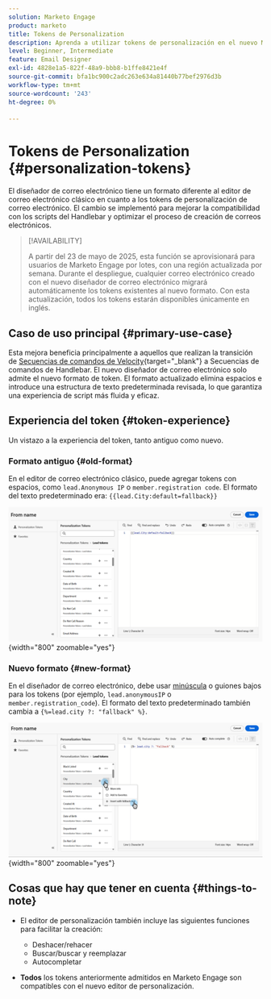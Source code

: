 ```yaml
---
solution: Marketo Engage
product: marketo
title: Tokens de Personalization
description: Aprenda a utilizar tokens de personalización en el nuevo Marketo Engage Email Designer
level: Beginner, Intermediate
feature: Email Designer
exl-id: 4828e1a5-822f-48a9-bbb8-b1ffe8421e4f
source-git-commit: bfa1bc900c2adc263e634a81440b77bef2976d3b
workflow-type: tm+mt
source-wordcount: '243'
ht-degree: 0%

---
```


# Tokens de Personalization {#personalization-tokens}

El diseñador de correo electrónico tiene un formato diferente al editor de correo electrónico clásico en cuanto a los tokens de personalización de correo electrónico. El cambio se implementó para mejorar la compatibilidad con los scripts del Handlebar y optimizar el proceso de creación de correos electrónicos.

>[!AVAILABILITY]
>
>A partir del 23 de mayo de 2025, esta función se aprovisionará para usuarios de Marketo Engage por lotes, con una región actualizada por semana. Durante el despliegue, cualquier correo electrónico creado con el nuevo diseñador de correo electrónico migrará automáticamente los tokens existentes al nuevo formato. Con esta actualización, todos los tokens estarán disponibles únicamente en inglés.

## Caso de uso principal {#primary-use-case}

Esta mejora beneficia principalmente a aquellos que realizan la transición de [Secuencias de comandos de Velocity](https://experienceleague.adobe.com/en/docs/marketo-developer/marketo/email-scripting){target="_blank"} a Secuencias de comandos de Handlebar. El nuevo diseñador de correo electrónico solo admite el nuevo formato de token. El formato actualizado elimina espacios e introduce una estructura de texto predeterminada revisada, lo que garantiza una experiencia de script más fluida y eficaz.

## Experiencia del token {#token-experience}

Un vistazo a la experiencia del token, tanto antiguo como nuevo.

### Formato antiguo {#old-format}

En el editor de correo electrónico clásico, puede agregar tokens con espacios, como `lead.Anonymous IP` o `member.registration code`. El formato del texto predeterminado era: `{{lead.City:default=fallback}}`

![](assets/personalization-tokens-1.png){width="800" zoomable="yes"}

### Nuevo formato {#new-format}

En el diseñador de correo electrónico, debe usar [minúscula](https://developer.mozilla.org/en-US/docs/Glossary/Camel_case) o guiones bajos para los tokens (por ejemplo, `lead.anonymousIP` o `member.registration_code`). El formato del texto predeterminado también cambia a `{%=lead.city ?: "fallback" %}`.

![](assets/personalization-tokens-2.png){width="800" zoomable="yes"}

## Cosas que hay que tener en cuenta {#things-to-note}

* El editor de personalización también incluye las siguientes funciones para facilitar la creación:

   * Deshacer/rehacer
   * Buscar/buscar y reemplazar
   * Autocompletar

* **Todos** los tokens anteriormente admitidos en Marketo Engage son compatibles con el nuevo editor de personalización.
